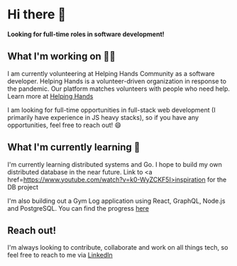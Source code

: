 # Hi there 👋

<!--
**raopg/raopg** is a ✨ _special_ ✨ repository because its `README.md` (this file) appears on your GitHub profile.

Here are some ideas to get you started:

- 🔭 I’m currently working on ...
- 🌱 I’m currently learning ...
- 👯 I’m looking to collaborate on ...
- 🤔 I’m looking for help with ...
- 💬 Ask me about ...
- 📫 How to reach me: ...
- 😄 Pronouns: ...
- ⚡ Fun fact: ...
-->

<b>Looking for full-time roles in software development!</b>

## What I'm working on :mechanic:

I am currently volunteering at Helping Hands Community as a software developer. Helping Hands is a volunteer-driven organization in response to the pandemic. Our platform matches volunteers with people who need help. Learn more at <a href="https://helpinghands.community/">Helping Hands</a>

I am looking for full-time opportunities in full-stack web development (I primarily have experience in JS heavy stacks), so if you have any opportunities, feel free to reach out! :smile:

## What I'm currently learning :triumph:
I'm currently learning distributed systems and Go. I hope to build my own distributed database in the near future.
Link to <a href=https://www.youtube.com/watch?v=k0-WyZCKF5I>inspiration for the DB project</a>

I'm also building out a Gym Log application using React, GraphQL, Node.js and PostgreSQL. You can find the progress <a href=https://github.com/raopg/my-gym-log>here</a>

## Reach out!
I'm always looking to contribute, collaborate and work on all things tech, so feel free to reach to me via <a href="https://www.linkedin.com/in/raopg">LinkedIn</a>
